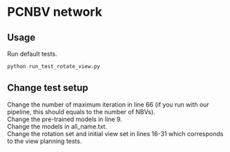 # PCNBV network
## Usage
Run default tests.  
```bash
python run_test_rotate_view.py
```
## Change test setup
Change the number of maximum iteration in line 66 (if you run with our pipeline, this should equals to the number of NBVs).  
Change the pre-trained models in line 9.  
Change the models in all_name.txt.  
Change the rotation set and initial view set in lines 16-31 which corresponds to the view planning tests.  